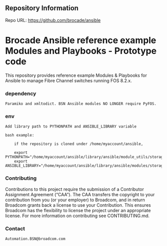 ## Repository Information 
 Repo URL: https://github.com/brocade/ansible

Brocade Ansible reference example Modules and Playbooks - Prototype code
=======

This repository provides reference example Modules & Playbooks for Ansible
to manage Fibre Channel switches running FOS 8.2.x.

### dependency ###

    Paramiko and xmltodict. BSN Ansible modules NO LONGER require PyFOS.

### env ###

    Add library path to PYTHONPATH and ANSIBLE_LIBRARY variable

    bash example:

        if the repository is cloned under /home/myaccount/ansible,

        export PYTHONPATH="/home/myaccount/ansible/library/ansible/module_utils/storage/brocade"
        export ANSIBLE_LIBRARY="/home/myaccount/ansible/library/ansible/modules/storage/brocade"

###	Contributing ###

Contributions to this project require the submission of a Contributor Assignment
Agreement (“CAA”). The CAA transfers the copyright to your contribution from you 
(or your employer) to Broadcom, and in return Broadcom grants back a license to use 
your Contribution. This ensures Broadcom has the flexibility to license the 
project under an appropriate license. For more information on contributing 
see CONTRIBUTING.md.

### Contact ###

    Automation.BSN@broadcom.com
